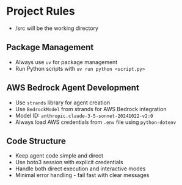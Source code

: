 # Project Rules
- /src will be the working directory

## Package Management
- Always use `uv` for package management
- Run Python scripts with `uv run python <script.py>`

## AWS Bedrock Agent Development
- Use `strands` library for agent creation
- Use `BedrockModel` from strands for AWS Bedrock integration
- Model ID: `anthropic.claude-3-5-sonnet-20241022-v2:0`
- Always load AWS credentials from `.env` file using `python-dotenv`

## Code Structure
- Keep agent code simple and direct
- Use boto3 session with explicit credentials
- Handle both direct execution and interactive modes
- Minimal error handling - fail fast with clear messages